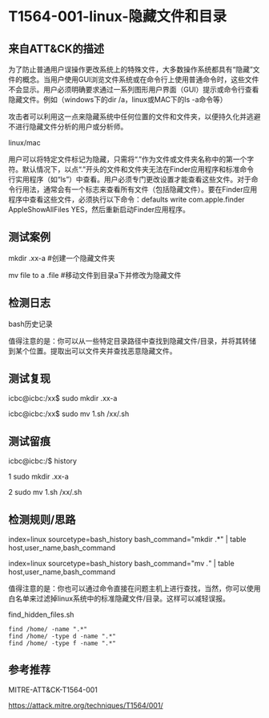 # T1564-001-linux-隐藏文件和目录

## 来自ATT&CK的描述

为了防止普通用户误操作更改系统上的特殊文件，大多数操作系统都具有“隐藏”文件的概念。当用户使用GUI浏览文件系统或在命令行上使用普通命令时，这些文件不会显示。用户必须明确要求通过一系列图形用户界面（GUI）提示或命令行查看隐藏文件。例如（windows下的dir /a，linux或MAC下的ls -a命令等）

攻击者可以利用这一点来隐藏系统中任何位置的文件和文件夹，以便持久化并逃避不进行隐藏文件分析的用户或分析师。

linux/mac

用户可以将特定文件标记为隐藏，只需将“.”作为文件或文件夹名称中的第一个字符。默认情况下，以点“.”开头的文件和文件夹无法在Finder应用程序和标准命令行实用程序（如“ls”）中查看。用户必须专门更改设置才能查看这些文件。对于命令行用法，通常会有一个标志来查看所有文件（包括隐藏文件）。要在Finder应用程序中查看这些文件，必须执行以下命令：defaults write com.apple.finder AppleShowAllFiles YES，然后重新启动Finder应用程序。

## 测试案例

mkdir .xx-a   #创建一个隐藏文件夹

mv file to a  .file   #移动文件到目录a下并修改为隐藏文件

## 检测日志

bash历史记录

值得注意的是：你可以从一些特定目录路径中查找到隐藏文件/目录，并将其转储到某个位置。提取出可以文件夹并查找恶意隐藏文件。

## 测试复现

icbc@icbc:/xx$ sudo mkdir .xx-a

icbc@icbc:/xx$ sudo mv 1.sh /xx/.sh

## 测试留痕

icbc@icbc:/$ history

1  sudo mkdir .xx-a

2  sudo mv 1.sh /xx/.sh

## 检测规则/思路

index=linux sourcetype=bash_history bash_command="mkdir .*" | table host,user_name,bash_command

index=linux sourcetype=bash_history bash_command="mv *.*" | table host,user_name,bash_command

值得注意的是：你也可以通过命令直接在问题主机上进行查找，当然，你可以使用白名单来过滤掉linux系统中的标准隐藏文件/目录。这样可以减轻误报。

find_hidden_files.sh

```dos
find /home/ -name ".*"
find /home/ -type d -name ".*"
find /home/ -type f -name ".*"
```

## 参考推荐

MITRE-ATT&CK-T1564-001

<https://attack.mitre.org/techniques/T1564/001/>
